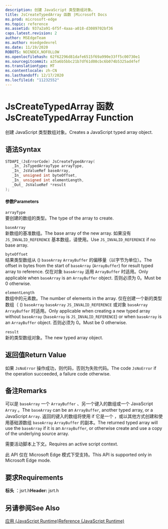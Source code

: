 ```yaml
---
description: 创建 JavaScript 类型数组对象。
title: JsCreateTypedArray 函数 |Microsoft Docs
ms.prod: microsoft-edge
ms.topic: reference
ms.assetid: 937a2a91-6f5f-4aaa-a018-d3089702bf36
caps.latest.revision: 2
author: MSEdgeTeam
ms.author: msedgedevrel
ms.date: 11/19/2020
ROBOTS: NOINDEX,NOFOLLOW
ms.openlocfilehash: 62f62296d81dafe6515f69a990e33ff5c00730e1
ms.sourcegitcommit: a35a6b5bbc21b7df61d08cbc6b074b5325ad4fef
ms.translationtype: MT
ms.contentlocale: zh-CN
ms.lasthandoff: 12/17/2020
ms.locfileid: "11232552"
---
```

# <span data-ttu-id="d830c-103">JsCreateTypedArray 函数</span><span class="sxs-lookup"><span data-stu-id="d830c-103">JsCreateTypedArray Function</span></span>

<span data-ttu-id="d830c-104">创建 JavaScript 类型数组对象。</span><span class="sxs-lookup"><span data-stu-id="d830c-104">Creates a JavaScript typed array object.</span></span>  
  
## <span data-ttu-id="d830c-105">语法</span><span class="sxs-lookup"><span data-stu-id="d830c-105">Syntax</span></span>  
  
```cpp  
STDAPI_(JsErrorCode) JsCreateTypedArray(  
   _In_ JsTypedArrayType arrayType,  
   _In_ JsValueRef baseArray,  
   _In_ unsigned int byteOffset,  
   _In_ unsigned int elementLength,  
   _Out_ JsValueRef *result  
);  
```  
  
#### <span data-ttu-id="d830c-106">参数</span><span class="sxs-lookup"><span data-stu-id="d830c-106">Parameters</span></span>  
 `arrayType`  
 <span data-ttu-id="d830c-107">要创建的数组的类型。</span><span class="sxs-lookup"><span data-stu-id="d830c-107">The type of the array to create.</span></span>  
  
 `baseArray`  
 <span data-ttu-id="d830c-108">新数组的基准数组。</span><span class="sxs-lookup"><span data-stu-id="d830c-108">The base array of the new array.</span></span> <span data-ttu-id="d830c-109">如果没有 `JS_INVALID_REFERENCE` 基本数组，请使用。</span><span class="sxs-lookup"><span data-stu-id="d830c-109">Use `JS_INVALID_REFERENCE` if no base array.</span></span>  
  
 `byteOffset`  
 <span data-ttu-id="d830c-110">结果类型数组从 () `baseArray` `ArrayBuffer` 的偏移量（以字节为单位）。</span><span class="sxs-lookup"><span data-stu-id="d830c-110">The offset in bytes from the start of `baseArray` (`ArrayBuffer`) for result typed array to reference.</span></span> <span data-ttu-id="d830c-111">仅在对象 `baseArray` 适用 `ArrayBuffer` 时适用。</span><span class="sxs-lookup"><span data-stu-id="d830c-111">Only applicable when `baseArray` is an `ArrayBuffer` object.</span></span> <span data-ttu-id="d830c-112">否则必须为 0。</span><span class="sxs-lookup"><span data-stu-id="d830c-112">Must be 0 otherwise.</span></span>  
  
 `elementLength`  
 <span data-ttu-id="d830c-113">数组中的元素数。</span><span class="sxs-lookup"><span data-stu-id="d830c-113">The number of elements in the array.</span></span> <span data-ttu-id="d830c-114">仅在创建一个新的类型数组（ () `baseArray` `baseArray` `JS_INVALID_REFERENCE` 或对象 `baseArray` `ArrayBuffer` 时适用。</span><span class="sxs-lookup"><span data-stu-id="d830c-114">Only applicable when creating a new typed array without `baseArray` (`baseArray` is `JS_INVALID_REFERENCE`) or when `baseArray` is an `ArrayBuffer` object.</span></span> <span data-ttu-id="d830c-115">否则必须为 0。</span><span class="sxs-lookup"><span data-stu-id="d830c-115">Must be 0 otherwise.</span></span>  
  
 `result`  
 <span data-ttu-id="d830c-116">新的类型数组对象。</span><span class="sxs-lookup"><span data-stu-id="d830c-116">The new typed array object.</span></span>  
  
## <span data-ttu-id="d830c-117">返回值</span><span class="sxs-lookup"><span data-stu-id="d830c-117">Return Value</span></span>  
 <span data-ttu-id="d830c-118">如果 `JsNoError` 操作成功，则代码，否则为失败代码。</span><span class="sxs-lookup"><span data-stu-id="d830c-118">The code `JsNoError` if the operation succeeded, a failure code otherwise.</span></span>  
  
## <span data-ttu-id="d830c-119">备注</span><span class="sxs-lookup"><span data-stu-id="d830c-119">Remarks</span></span>  
 <span data-ttu-id="d830c-120">可以是 `baseArray` 一个 `ArrayBuffer` 、另一个键入的数组或一个 JavaScript `Array` 。</span><span class="sxs-lookup"><span data-stu-id="d830c-120">The `baseArray` can be an `ArrayBuffer`, another typed array, or a JavaScript `Array`.</span></span> <span data-ttu-id="d830c-121">返回的键入的数组将使用 if 它是一个 ，或以其他方式创建和使用基础源数组 `baseArray` `ArrayBuffer` 的副本。</span><span class="sxs-lookup"><span data-stu-id="d830c-121">The returned typed array will use the `baseArray` if it is an `ArrayBuffer`, or otherwise create and use a copy of the underlying source array.</span></span>  
  
 <span data-ttu-id="d830c-122">需要活动脚本上下文。</span><span class="sxs-lookup"><span data-stu-id="d830c-122">Requires an active script context.</span></span>  
  
 <span data-ttu-id="d830c-123">此 API 仅在 Microsoft Edge 模式下受支持。</span><span class="sxs-lookup"><span data-stu-id="d830c-123">This API is supported only in Microsoft Edge mode.</span></span>  
  
## <span data-ttu-id="d830c-124">要求</span><span class="sxs-lookup"><span data-stu-id="d830c-124">Requirements</span></span>  
 <span data-ttu-id="d830c-125">**标头** ：jsrt.h</span><span class="sxs-lookup"><span data-stu-id="d830c-125">**Header:** jsrt.h</span></span>  
  
## <span data-ttu-id="d830c-126">另请参阅</span><span class="sxs-lookup"><span data-stu-id="d830c-126">See Also</span></span>  
 [<span data-ttu-id="d830c-127">应用 (JavaScript Runtime)</span><span class="sxs-lookup"><span data-stu-id="d830c-127">Reference (JavaScript Runtime)</span></span>](../chakra-hosting/reference-javascript-runtime.md)
